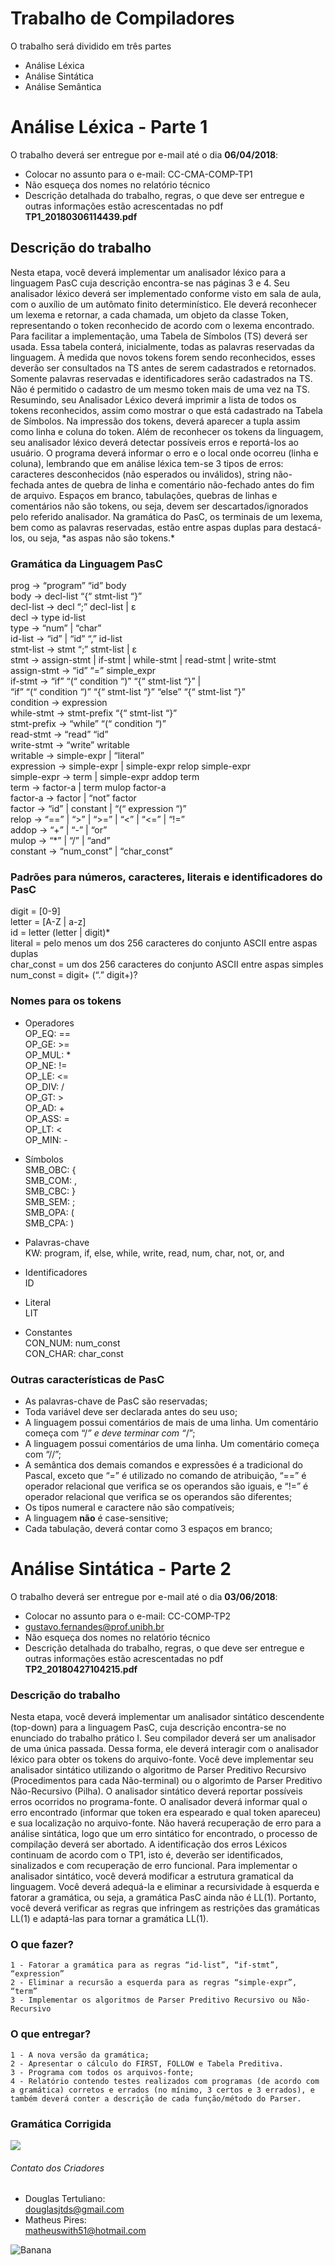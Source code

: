 # Trabalho de Compiladores
O trabalho será dividido em três partes
- Análise Léxica
- Análise Sintática
- Análise Semântica

# Análise Léxica - Parte 1 #
O trabalho deverá ser entregue por e-mail até o dia **06/04/2018**: 
- Colocar no assunto para o e-mail: CC-CMA-COMP-TP1
- Não esqueça dos nomes no relatório técnico
- Descrição detalhada do trabalho, regras, o que deve ser entregue e outras informações estão acrescentadas no pdf **TP1_20180306114439.pdf**


## Descrição do trabalho
<p>
	Nesta etapa, você deverá implementar um analisador léxico para a linguagem PasC cuja descrição
	encontra-se nas páginas 3 e 4.
	Seu analisador léxico deverá ser implementado conforme visto em sala de aula, com o auxílio de
	um autômato finito determinístico. Ele deverá reconhecer um lexema e retornar, a cada chamada,
	um objeto da classe Token, representando o token reconhecido de acordo com o lexema encontrado.
	Para facilitar a implementação, uma Tabela de Símbolos (TS) deverá ser usada. Essa tabela conterá,
	inicialmente, todas as palavras reservadas da linguagem. À medida que novos tokens forem sendo
	reconhecidos, esses deverão ser consultados na TS antes de serem cadastrados e retornados.
	Somente palavras reservadas e identificadores serão cadastrados na TS. Não é permitido o cadastro
	de um mesmo token mais de uma vez na TS.
	Resumindo, seu Analisador Léxico deverá imprimir a lista de todos os tokens reconhecidos, assim
	como mostrar o que está cadastrado na Tabela de Símbolos. Na impressão dos tokens, deverá
	aparecer a tupla <nome, lexema> assim como linha e coluna do token.
	Além de reconhecer os tokens da linguagem, seu analisador léxico deverá detectar possíveis erros e
	reportá-los ao usuário. O programa deverá informar o erro e o local onde ocorreu (linha e coluna),
	lembrando que em análise léxica tem-se 3 tipos de erros: caracteres desconhecidos (não esperados
	ou inválidos), string não-fechada antes de quebra de linha e comentário não-fechado antes do fim de
	arquivo.
	Espaços em branco, tabulações, quebras de linhas e comentários não são tokens, ou seja, devem ser
	descartados/ignorados pelo referido analisador.
	Na gramática do PasC, os terminais de um lexema, bem como as palavras reservadas, estão entre
	aspas duplas para destacá-los, ou seja, *as aspas não são tokens.*
</p>

### Gramática da Linguagem PasC
prog → “program” “id” body  
body → decl-list “{“ stmt-list “}”  
decl-list → decl “;” decl-list | ε  
decl → type id-list  
type → “num” | “char”  
id-list → “id” | “id” “,” id-list  
stmt-list → stmt “;” stmt-list | ε  
stmt → assign-stmt | if-stmt | while-stmt | read-stmt | write-stmt  
assign-stmt → “id” “=” simple_expr  
if-stmt → “if” “(“ condition “)” “{“ stmt-list “}” |  
“if” “(“ condition “)” “{“ stmt-list “}” “else” “{“ stmt-list “}”  
condition → expression  
while-stmt → stmt-prefix “{“ stmt-list “}”  
stmt-prefix → “while” “(“ condition “)”  
read-stmt → “read” “id”  
write-stmt → “write” writable  
writable → simple-expr | “literal”  
expression → simple-expr | simple-expr relop simple-expr  
simple-expr → term | simple-expr addop term  
term → factor-a | term mulop factor-a  
factor-a → factor | “not” factor  
factor → “id” | constant | “(“ expression “)”  
relop → “==” | “>” | “>=” | “<” | “<=” | “!=”  
addop → “+” | “-” | “or”  
mulop → “*” | “/” | “and”  
constant → “num_const” | “char_const”  


### Padrões para números, caracteres, literais e identificadores do PasC
digit = [0-9]  
letter = [A-Z | a-z]  
id = letter (letter | digit)*  
literal = pelo menos um dos 256 caracteres do conjunto ASCII entre aspas duplas  
char_const = um dos 256 caracteres do conjunto ASCII entre aspas simples  
num_const = digit+ (“.” digit+)?  

### Nomes para os tokens
- Operadores  
OP_EQ: ==   
OP_GE: >=   
OP_MUL: *  
OP_NE: !=   
OP_LE: <=   
OP_DIV: /  
OP_GT: >  
OP_AD: +   
OP_ASS: =  
OP_LT: <   
OP_MIN: -  

- Símbolos  
SMB_OBC: {  
SMB_COM: ,  
SMB_CBC: }   
SMB_SEM: ;  
SMB_OPA: (  
SMB_CPA: )
  
- Palavras-chave  
KW: program, if, else, while, write, read, num, char, not, or, and

- Identificadores  
ID

- Literal  
LIT

- Constantes  
CON_NUM: num_const   
CON_CHAR: char_const  

### Outras características de PasC
- As palavras-chave de PasC são reservadas;
- Toda variável deve ser declarada antes do seu uso;
- A linguagem possui comentários de mais de uma linha. Um comentário começa com “/*” e deve terminar com “*/”;
- A linguagem possui comentários de uma linha. Um comentário começa com “//”;
- A semântica dos demais comandos e expressões é a tradicional do Pascal, exceto que “=” é
utilizado no comando de atribuição, “==” é operador relacional que verifica se os operandos
são iguais, e “!=” é operador relacional que verifica se os operandos são diferentes;
- Os tipos numeral e caractere não são compatíveis;
- A linguagem **não** é case-sensitive;
- Cada tabulação, deverá contar como 3 espaços em branco;


# Análise Sintática - Parte 2 #

O trabalho deverá ser entregue por e-mail até o dia **03/06/2018**: 
- Colocar no assunto para o e-mail: CC-COMP-TP2
- <gustavo.fernandes@prof.unibh.br>
- Não esqueça dos nomes no relatório técnico
- Descrição detalhada do trabalho, regras, o que deve ser entregue e outras informações estão acrescentadas no pdf **TP2_20180427104215.pdf**

### Descrição do trabalho
<p>
	Nesta etapa, você deverá implementar um analisador sintático descendente (top-down) para a
	linguagem PasC, cuja descrição encontra-se no enunciado do trabalho prático I.
	Seu compilador deverá ser um analisador de uma única passada. Dessa forma, ele deverá interagir
	com o analisador léxico para obter os tokens do arquivo-fonte. Você deve implementar seu
	analisador sintático utilizando o algoritmo de Parser Preditivo Recursivo (Procedimentos para cada
	Não-terminal) ou o algorimto de Parser Preditivo Não-Recursivo (Pilha).
	O analisador sintático deverá reportar possíveis erros ocorridos no programa-fonte. O analisador
	deverá informar qual o erro encontrado (informar que token era espearado e qual token apareceu) e
	sua localização no arquivo-fonte. Não haverá recuperação de erro para a análise sintática, logo que
	um erro sintático for encontrado, o processo de compilação deverá ser abortado. A identificação dos
	erros Léxicos continuam de acordo com o TP1, isto é, deverão ser identificados, sinalizados e com
	recuperação de erro funcional.
	Para implementar o analisador sintático, você deverá modificar a estrutura gramatical da linguagem.
	Você deverá adequá-la e eliminar a recursividade à esquerda e fatorar a gramática, ou seja, a
	gramática PasC ainda não é LL(1). Portanto, você deverá verificar as regras que infringem as
	restrições das gramáticas LL(1) e adaptá-las para tornar a gramática LL(1).
</p>


### O que fazer?
	1 - Fatorar a gramática para as regras “id-list”, “if-stmt”, “expression”
	2 - Eliminar a recursão a esquerda para as regras “simple-expr”, “term”
	3 - Implementar os algoritmos de Parser Preditivo Recursivo ou Não-Recursivo

### O que entregar?
	1 - A nova versão da gramática;
	2 - Apresentar o cálculo do FIRST, FOLLOW e Tabela Preditiva.
	3 - Programa com todos os arquivos-fonte;
	4 - Relatório contendo testes realizados com programas (de acordo com a gramática) corretos e errados (no mínimo, 3 certos e 3 errados), e também deverá conter a descrição de cada função/método do Parser.



### Gramática Corrigida
<img src="printGramaticaCorrigida.png">



###### Contato dos Criadores
- Douglas Tertuliano:  
<douglasjtds@gmail.com>
- Matheus Pires:  
<matheuswith51@hotmail.com>


<img src="http://cdn.osxdaily.com/wp-content/uploads/2013/07/dancing-banana.gif" alt="Banana" title="Olha a banana dançando!" />
